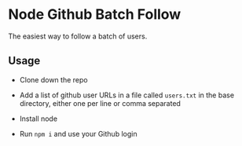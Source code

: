 # Node Github Batch Follow

The easiest way to follow a batch of users.

## Usage

* Clone down the repo

* Add a list of github user URLs in a file called `users.txt` in the base directory, either one per line or comma separated

* Install node

* Run `npm i` and use your Github login

